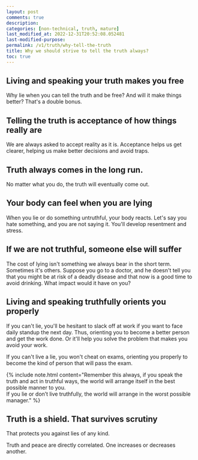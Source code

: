 ```yaml
---
layout: post
comments: true
description: 
categories: [non-technical, truth, mature]
last_modified_at: 2022-12-31T20:52:08.052481
last-modified-purpose:
permalink: /v1/truth/why-tell-the-truth
title: Why we should strive to tell the truth always?
toc: true
---
```


## **Living and speaking your truth makes you free**

Why lie when you can tell the truth and be free? And will it make things better? That's a double bonus.

## **Telling the truth is acceptance of how things really are**

We are always asked to accept reality as it is. Acceptance helps us get clearer, helping us make better decisions and avoid traps.

## **Truth always comes in the long run.**

No matter what you do, the truth will eventually come out.

## **Your body can feel when you are lying**

When you lie or do something untruthful, your body reacts. Let's say you hate something, and you are not saying it. You'll develop resentment and stress.

## **If we are not truthful, someone else will suffer**

The cost of lying isn't something we always bear in the short term. Sometimes it's others. Suppose you go to a doctor, and he doesn't tell you that you might be at risk of a deadly disease and that now is a good time to avoid drinking. What impact would it have on you?

## **Living and speaking truthfully orients you properly**

If you can't lie, you'll be hesitant to slack off at work if you want to face daily standup the next day. Thus, orienting you to become a better person and get the work done. Or it'll help you solve the problem that makes you avoid your work.

If you can't live a lie, you won't cheat on exams, orienting you properly to become the kind of person that will pass the exam.

{% include note.html content="Remember this always, if you speak the truth and act in truthful ways, the world will arrange itself in the best possible manner to you.<br> If you lie or don’t live truthfully, the world will arrange in the worst possible manager." %}

## **Truth is a shield. That survives scrutiny**

That protects you against lies of any kind.

Truth and peace are directly correlated. One increases or decreases another.

